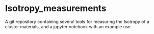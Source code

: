 # Isotropy_measurements
A git repository containing several tools for measuring the Isotropy of a cluster materials, and a jupyter notebook with an example use

